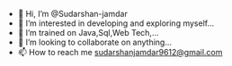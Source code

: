- 👋 Hi, I’m @Sudarshan-jamdar
- 👀 I’m interested in developing and exploring myself...
- 🌱 I’m trained on Java,Sql,Web Tech,...
- 💞️ I’m looking to collaborate on anything...
- 📫 How to reach me sudarshanjamdar9612@gmail.com

<!---
Sudarshan-jamdar-9612/Sudarshan-jamdar-9612 is a ✨ special ✨ repository because its `README.md` (this file) appears on your GitHub profile.
You can click the Preview link to take a look at your changes.
--->
